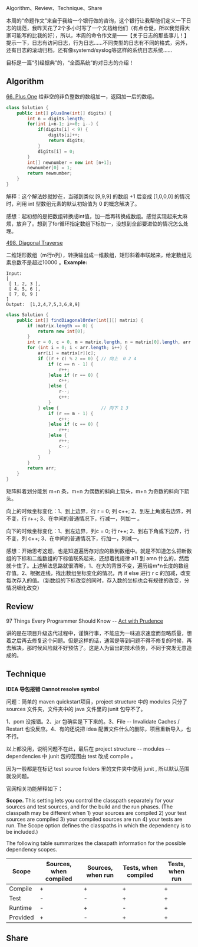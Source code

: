 Algorithm、Review、Technique、Share

本周的“命题作文”来自于我给一个银行做的咨询，这个银行让我帮他们定义一下日志的规范，我昨天花了2个多小时写了一个文档给他们（有点仓促，所以我觉得大家可能写的比我的好），所以，本周的命令作文是——【关于日志的那些事儿！】提示一下，日志有访问日志，行为日志……不同类型的日志有不同的格式，另外，还有日志的滚动归档，还有像systemd/syslog等这样的系统日志系统……

目标是一篇“引经据典”的，“全面系统”的对日志的介绍！

## Algorithm

[66. Plus One](https://leetcode.com/problems/plus-one/)
给非空的非负整数的数组加一，返回加一后的数组。

```java
class Solution {
    public int[] plusOne(int[] digits) {
        int n = digits.length;
        for(int i=n-1; i>=0; i--) {
            if(digits[i] < 9) {
                digits[i]++;
                return digits;
            }
            digits[i] = 0;
        }
        int[] newnumber = new int [n+1];
        newnumber[0] = 1;
        return newnumber;
    }
}
```
解释：这个解法妙就妙在，当碰到类似 [9,9,9] 的数组 +1 后变成 [1,0,0,0] 的情况时，利用 int 型数组元素的默认初始值为 0 的概念解决了。

感想：起初想的是把数组转换成int值，加一后再转换成数组。感觉实现起来太麻烦，放弃了。想到了for循环指定数组下标加一，没想到全部要进位的情况怎么处理。

[498. Diagonal Traverse](https://leetcode.com/problems/diagonal-traverse/description/)

二维矩形数组（m行n列），转换输出成一维数组，矩形斜着串联起来，给定数组元素总数不是超过10000 。**Example:**

```
Input:
[
 [ 1, 2, 3 ],
 [ 4, 5, 6 ],
 [ 7, 8, 9 ]
]
Output:  [1,2,4,7,5,3,6,8,9]
```
```java
class Solution {
    public int[] findDiagonalOrder(int[][] matrix) {
        if (matrix.length == 0) {
            return new int[0];
        }            
        int r = 0, c = 0, m = matrix.length, n = matrix[0].length, arr[] = new int[m * n];
        for (int i = 0; i < arr.length; i++) {
            arr[i] = matrix[r][c];
            if ((r + c) % 2 == 0) { // 向上  0 2 4
                if (c == n - 1) {
                    r++; 
                }else if (r == 0) {
                    c++;
                }else { 
                    r--; 
                    c++; 
                }
            } else {                // 向下 1 3
                if (r == m - 1) {
                    c++; 
                }else if (c == 0) {
                    r++; 
                }else { 
                    r++; 
                    c--; 
                }
            }   
        }   
        return arr;
    }
}
```

矩阵斜着划分能划 m+n 条，m+n 为偶数的斜向上箭头，m+n 为奇数的斜向下箭头。

向上的时候坐标变化：1、到上边界，行 r = 0; 列 c++; 2、到左上角或右边界，列不变，行 r++; 3、在中间的普通情况下，行减一，列加一 。

向下的时候坐标变化：1、到左边界，列c = 0; 行 r++; 2、到右下角或下边界，行不变，列 c++; 3、在中间的普通情况下，行加一，列减一。

感想：开始思考这题，也是知道遍历存对应的数到数组中。就是不知道怎么把新数组的下标和二维数组的下标值联系起来，还想着找规律 a11 到 amn 什么的，然后就卡住了。上述解法思路就很清晰，1、在大的背景不变，遍历给m*n长度的数组存值。2、根据连线，找出数组坐标变化的情况，再 if else 进行 r c 的加减，改变每次存入的值。（新数组的下标改变的同时，存入数的坐标也会有规律的改变，分情况细化改变）

## Review

97 Things Every Programmer Should Know -- [Act with Prudence](https://97-things-every-x-should-know.gitbooks.io/97-things-every-programmer-should-know/content/en/thing_01/)

讲的是在项目升级迭代过程中，谨慎行事，不能应为一味追求速度而忽略质量，想着之后再去修复这个问题。但是这样的话，通常是等到问题不得不修复的时候，再去解决，那时候风险就不好预估了。这是人为留出的技术债务，不同于突发无意造成的。

## Technique
**IDEA 导包报错 Cannot resolve symbol**

问题：简单的 maven quickstart项目，project structure 中的 modules 只分了 sources 文件夹，文件夹中的 java 文件里的 junit 包导不了。

1、pom 没报错。2、jar 包确实是下下来的。3、File -- Invalidate Caches / Restart 也没反应。4、有的还说把 idea 配置文件什么的删除，项目重新导入，也不行。

以上都没用，说明问题不在此，最后在 project structure -- modules -- dependencies 中 junit 包的范围由 test 改成 compile 。

因为一般都是在标记 test source folders 里的文件夹中使用 junit , 所以默认范围就没问题。

官网相关功能解释如下：

**Scope.** This setting lets you control the classpath separately for your sources and test sources, and for the build and the run phases. (The classpath may be different when 1) your sources are compiled 2) your test sources are compiled 3) your compiled sources are run 4) your tests are run. The Scope option defines the classpaths in which the dependency is to be included.)

The following table summarizes the classpath information for the possible dependency scopes.

| Scope    | Sources, when compiled | Sources, when run | Tests, when compiled | Tests, when run |
| -------- | ---------------------- | ----------------- | -------------------- | --------------- |
| Compile  | +                      | +                 | +                    | +               |
| Test     | -                      | -                 | +                    | +               |
| Runtime  | -                      | +                 | -                    | +               |
| Provided | +                      | -                 | +                    | +               |

## Share







